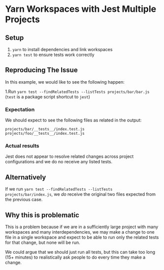 # Yarn Workspaces with Jest Multiple Projects

## Setup

1. `yarn` to install dependencies and link workspaces
2. `yarn test` to ensure tests work correctly

## Reproducing The Issue

In this example, we would like to see the following happen:

1.Run `yarn test --findRelatedTests --listTests projects/bar/bar.js` (`test` is a package script shortcut to `jest`) 

### Expectation

We should expect to see the following files as related in the output:

```
projects/bar/__tests__/index.test.js
projects/foo/__tests__/index.test.js
```

### Actual results

Jest does not appear to resolve related changes across project configurations and we do no receive any listed tests.

## Alternatively

If we run `yarn test --findRelatedTests --listTests projects/bar/index.js`, we _do_ receive the original two files expected from the previous case.

## Why this is problematic

This is a problem because if we are in a sufficiently large project with many workspaces and many interdependencies, we may make a change to one file in a single workspace and expect to be able to run only the related tests for that change, but none will be run.

We could argue that we should just run all tests, but this can take too long (15+ minutes) to realistically ask people to do every time they make a change.
